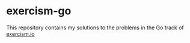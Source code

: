 # exercism-go

This repository contains my solutions to the problems in the Go track of [exercism.io](https://exercism.io)
